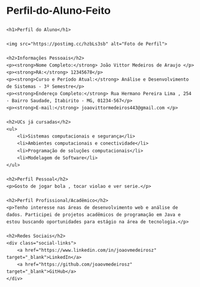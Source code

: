 # Perfil-do-Aluno-Feito


<!DOCTYPE html>
<html lang="pt-BR">
<head>
    <meta charset="UTF-8">
    <title>Perfil do Aluno - Fase 01</title>
    <style>
        body {
            font-family: Arial, sans-serif;
            margin: 20px;
            line-height: 1.6;
        }
        img {
            width: 150px;
            border-radius: 50%;
        }
        .social-links a {
            margin-right: 10px;
            text-decoration: none;
            color: blue;
        }
    </style>
</head>
<body>

    <h1>Perfil do Aluno</h1>

    <img src="https://postimg.cc/hzbLs3sb" alt="Foto de Perfil">

    <h2>Informações Pessoais</h2>
    <p><strong>Nome Completo:</strong> João Vittor Medeiros de Araujo </p>
    <p><strong>RA:</strong> 12345678</p>
    <p><strong>Curso e Período Atual:</strong> Análise e Desenvolvimento de Sistemas - 3º Semestre</p>
    <p><strong>Endereço Completo:</strong> Rua Hermano Pereira Lima , 254 - Bairro Saudade, Itabirito - MG, 01234-567</p>
    <p><strong>E-mail:</strong> joaovittormedeiros443@gmail.com </p>

    <h2>UCs já cursadas</h2>
    <ul>
        <li>Sistemas computacionais e segurança</li>
        <li>Ambientes computacionais e conectividade</li>
        <li>Programação de soluções computacionais</li>
        <li>Modelagem de Software</li>
    </ul>

    <h2>Perfil Pessoal</h2>
    <p>Gosto de jogar bola , tocar violao e ver serie.</p>

    <h2>Perfil Profissional/Acadêmico</h2>
    <p>Tenho interesse nas áreas de desenvolvimento web e análise de dados. Participei de projetos acadêmicos de programação em Java e estou buscando oportunidades para estágio na área de tecnologia.</p>

    <h2>Redes Sociais</h2>
    <div class="social-links">
        <a href="https://www.linkedin.com/in/joaovmedeirosz" target="_blank">LinkedIn</a>
        <a href="https://github.com/joaovmedeirosz" target="_blank">GitHub</a>
    </div>

</body>
</html>

